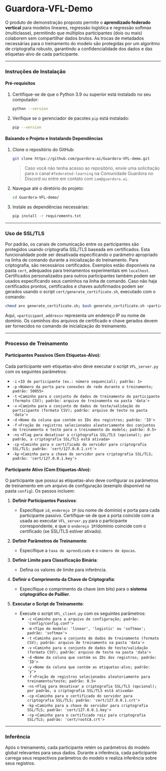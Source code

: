 # **Guardora-VFL-Demo**

O produto de demonstração proposto permite o **aprendizado federado vertical** para modelos lineares, regressão logística e regressão softmax (multiclasse), permitindo que múltiplos participantes (dois ou mais) colaborem sem compartilhar dados brutos. As trocas de metadados necessárias para o treinamento do modelo são protegidas por um algoritmo de criptografia robusto, garantindo a confidencialidade dos dados e das etiquetas-alvo de cada participante.

---

### **Instruções de Instalação**

#### **Pré-requisitos**
1. Certifique-se de que o Python 3.9 ou superior está instalado no seu computador:
   ```bash
   python --version
   ```

2. Verifique se o gerenciador de pacotes `pip` está instalado:
   ```bash
   pip --version
   ```

#### **Baixando o Projeto e Instalando Dependências**
1. Clone o repositório do GitHub:
   ```bash
   git clone https://github.com/guardora-ai/Guardora-VFL-demo.git
   ```
   > Caso você não tenha acesso ao repositório, envie uma solicitação para o canal `#federated-learning` na Comunidade Guardora no Discord ou entre em contato com `iam@guardora.ai`.

2. Navegue até o diretório do projeto:
   ```bash
   cd Guardora-VFL-demo/
   ```

3. Instale as dependências necessárias:
   ```bash
   pip install -r requirements.txt
   ```

---

### **Uso de SSL/TLS**
Por padrão, os canais de comunicação entre os participantes são protegidos usando criptografia SSL/TLS baseada em certificados. Esta funcionalidade pode ser desativada especificando o parâmetro apropriado na linha de comando durante a inicialização do treinamento. Para criptografia, são necessários certificados. Exemplos estão disponíveis na pasta `cert`, adequados para treinamentos experimentais em `localhost`. Certificados personalizados para outros participantes também podem ser usados especificando seus caminhos na linha de comando. Caso não haja certificados prontos, certificados e chaves autofirmados podem ser gerados usando o script `cert/generate_certificate.sh`, executado com o comando:

```bash
chmod a+x generate_certificate.sh; bash generate_certificate.sh <participant_address>
```

Aqui, `<participant_address>` representa um endereço IP ou nome de domínio. Os caminhos dos arquivos de certificado e chave gerados devem ser fornecidos no comando de inicialização do treinamento.

---

### **Processo de Treinamento**

#### **Participantes Passivos (Sem Etiquetas-Alvo)**:
Cada participante sem etiquetas-alvo deve executar o script `VFL_server.py` com os seguintes parâmetros:

- `-i` `<ID do participante (ex.: número sequencial); padrão: 1>`
- `-p` `<Número da porta para conexões de rede durante o treinamento; padrão: 50055>`
- `-t` `<Caminho para o conjunto de dados de treinamento do participante (formato CSV); padrão: arquivo de treinamento na pasta 'data'>`
- `-v` `<Caminho para o conjunto de dados de teste/validação do participante (formato CSV); padrão: arquivo de teste na pasta 'data'>`
- `-d` `<Nome da coluna que contém os IDs dos registros; padrão: 'ID'>`
- `-f` `<Fração de registros selecionados aleatoriamente dos conjuntos de treinamento e teste para o treinamento do modelo; padrão: 0.5>`
- `-ns` `<Flag para desativar a criptografia SSL/TLS (opcional); por padrão, a criptografia SSL/TLS está ativada>`
- `-cp` `<Caminho para o certificado do servidor para criptografia SSL/TLS; padrão: 'cert/127.0.0.1.crt'>`
- `-kp` `<Caminho para a chave do servidor para criptografia SSL/TLS; padrão: 'cert/127.0.0.1.key'>`

#### **Participante Ativo (Com Etiquetas-Alvo)**:
O participante que possui as etiquetas-alvo deve configurar os parâmetros de treinamento em um arquivo de configuração (exemplo disponível na pasta `config`). Os passos incluem:

1. **Definir Participantes Passivos**:
   - Especifique `id`, `endereço IP` (ou nome de domínio) e porta para cada participante passivo. Certifique-se de que a porta coincide com a usada ao executar `VFL_server.py` para o participante correspondente, e que o `endereço IP`/domínio coincide com o certificado (se SSL/TLS estiver ativado).

2. **Definir Parâmetros de Treinamento**:
   - Especifique a `taxa de aprendizado` e o `número de épocas`.

3. **Definir Limite para Classificação Binária**:
   - Defina os valores de limite para inferência.

4. **Definir o Comprimento da Chave de Criptografia**:
   - Especifique o comprimento da chave (em bits) para o **sistema criptográfico de Paillier**.

5. **Executar o Script de Treinamento**:
   - Execute o script `VFL_client.py` com os seguintes parâmetros:
     - `-c` `<Caminho para o arquivo de configuração; padrão: 'config/config.conf'>`
     - `-m` `<Tipo de modelo: 'linear', 'logistic' ou 'softmax'; padrão: 'softmax'>`
     - `-t` `<Caminho para o conjunto de dados de treinamento (formato CSV); padrão: arquivo de treinamento na pasta 'data'>`
     - `-v` `<Caminho para o conjunto de dados de teste/validação (formato CSV); padrão: arquivo de teste na pasta 'data'>`
     - `-d` `<Nome da coluna que contém os IDs dos registros; padrão: 'ID'>`
     - `-y` `<Nome da coluna que contém as etiquetas-alvo; padrão: 'y'>`
     - `-f` `<Fração de registros selecionados aleatoriamente para treinamento/teste; padrão: 0.5>`
     - `-ns` `<Flag para desativar a criptografia SSL/TLS (opcional); por padrão, a criptografia SSL/TLS está ativada>`
     - `-cp` `<Caminho para o certificado do servidor para criptografia SSL/TLS; padrão: 'cert/127.0.0.1.crt'>`
     - `-kp` `<Caminho para a chave do servidor para criptografia SSL/TLS; padrão: 'cert/127.0.0.1.key'>`
     - `-rp` `<Caminho para o certificado raiz para criptografia SSL/TLS; padrão: 'cert/rootCA.crt'>`

---

### **Inferência**
Após o treinamento, cada participante retém os parâmetros do modelo global relevantes para seus dados. Durante a inferência, cada participante carrega seus respectivos parâmetros do modelo e realiza inferência sobre seus registros.